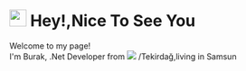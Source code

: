 <h1><img src="https://emojis.slackmojis.com/emojis/images/1531849430/4246/blob-sunglasses.gif?1531849430" width="30"/> Hey!,Nice To See You</h1>

<p> Welcome to my page! </br> I'm Burak, .Net Developer from <img src="https://cdn-icons-png.flaticon.com/512/3909/3909414.png"> /Tekirdağ,living in Samsun</p>

